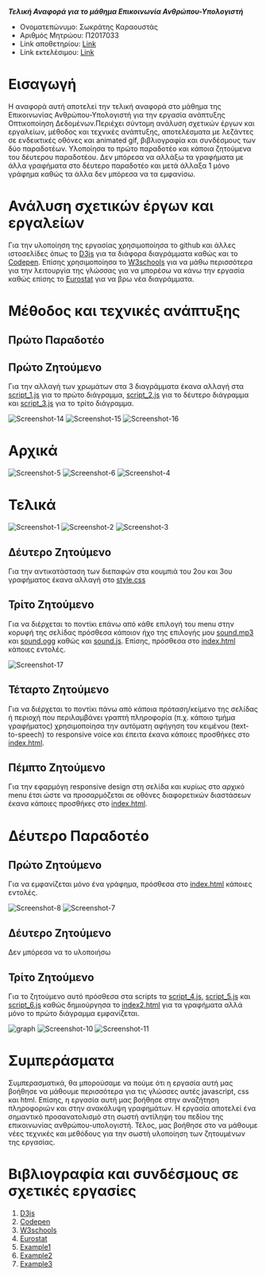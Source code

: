***Τελική Αναφορά για το μάθημα Επικοινωνία Ανθρώπου-Υπολογιστή***

* Ονοματεπώνυμο: Σωκράτης Καραουστάς
* Αριθμός Μητρώου: Π2017033
* Link αποθετηρίου: [Link](https://github.com/p17kara/D3js-US-educational-attainment)
* Link εκτελέσιμου: [Link](https://p17kara.github.io/D3js-US-educational-attainment/)

# Εισαγωγή
Η αναφορά αυτή αποτελεί την τελική αναφορά στο μάθημα της Επικοινωνίας Ανθρώπου-Υπολογιστή για την εργασία ανάπτυξης Οπτικοποίηση Δεδομένων.Περιέχει σύντομη ανάλυση σχετικών έργων και εργαλείων, μέθοδος και τεχνικές ανάπτυξης, αποτελέσματα με λεζάντες σε ενδεικτικές οθόνες και animated gif, βιβλιογραφία και συνδέσμους των δύο παραδοτέων. Υλοποίησα το πρώτο παραδοτέο και κάποια ζητούμενα του δέυτερου παραδοτέου. Δεν μπόρεσα να αλλάξω τα γραφήματα με άλλα γραφήματα στο δέυτερο παραδοτέο και μετά άλλαξα 1 μόνο γράφημα καθώς τα άλλα δεν μπόρεσα να τα εμφανίσω.

# Ανάλυση σχετικών έργων και εργαλείων
Για την υλοποίηση της εργασίας χρησιμοποίησα το github και άλλες ιστοσελίδες όπως το [D3js](https://d3js.org/) για τα διάφορα διαγράμματα καθώς και το [Codepen](https://codepen.io/). Επίσης χρησιμοποίησα το [W3schools](https://www.w3schools.com/) για να μάθω περισσότερα για την λειτουργία της γλώσσας για να μπορέσω να κάνω την εργασία καθώς επίσης το [Eurostat](https://ec.europa.eu/eurostat/) για να βρω νέα διαγράμματα.

# Μέθοδος και τεχνικές ανάπτυξης
## Πρώτο Παραδοτέο
## Πρώτο Ζητούμενο
Για την αλλαγή των χρωμάτων στα 3 διαγράμματα έκανα αλλαγή στα [script_1.js](https://github.com/p17kara/D3js-US-educational-attainment/blob/master/assets/scripts/script_1.js) για το πρώτο διάγραμμα, [script_2.js](https://github.com/p17kara/D3js-US-educational-attainment/blob/master/assets/scripts/script_2.js) για το δέυτερο διάγραμμα και [script_3.js](https://github.com/p17kara/D3js-US-educational-attainment/blob/master/assets/scripts/script_3.js) για το τρίτο διάγραμμα.

![Screenshot-14](https://github.com/p17kara/HCI-Final-Report/blob/master/Screenshot-14.png)
![Screenshot-15](https://github.com/p17kara/HCI-Final-Report/blob/master/Screenshot-15.png)
![Screenshot-16](https://github.com/p17kara/HCI-Final-Report/blob/master/Screenshot-16.png)

# Αρχικά
![Screenshot-5](https://github.com/p17kara/HCI-Final-Report/blob/master/Screenshot-5.png)
![Screenshot-6](https://github.com/p17kara/HCI-Final-Report/blob/master/Screenshot-6.png)
![Screenshot-4](https://github.com/p17kara/HCI-Final-Report/blob/master/Screenshot-4.png)

# Τελικά
![Screenshot-1](https://github.com/p17kara/HCI-Final-Report/blob/master/Screenshot-1.png)
![Screenshot-2](https://github.com/p17kara/HCI-Final-Report/blob/master/Screenshot-2.png)
![Screenshot-3](https://github.com/p17kara/HCI-Final-Report/blob/master/Screenshot-3.png)

## Δέυτερο Ζητούμενο
Για την αντικατάσταση των διεπαφών στα κουμπιά του 2ου και 3ου γραφήματος έκανα αλλαγή στο [style.css](https://github.com/p17kara/D3js-US-educational-attainment/blob/master/assets/stylesheets/style.css)


## Τρίτο Ζητούμενο
Για να διέρχεται το ποντίκι επάνω από κάθε επιλογή του menu στην κορυφή της σελίδας πρόσθεσα κάποιον ήχο της επιλογής μου [sound.mp3](https://github.com/p17kara/D3js-US-educational-attainment/blob/master/Mouse%20Click%20Sound-23037-Free-Loops.com.mp3) και [sound.ogg](https://github.com/p17kara/D3js-US-educational-attainment/blob/master/Computer_mouse_single_click.ogg) καθώς και [sound.js](https://github.com/p17kara/D3js-US-educational-attainment/blob/master/sound-menu-mouseover.js). Επίσης, πρόσθεσα στο [index.html](https://github.com/p17kara/D3js-US-educational-attainment/blob/master/index.html) κάποιες εντολές.

![Screenshot-17](https://github.com/p17kara/HCI-Final-Report/blob/master/Screenshot-17.png)

## Τέταρτο Ζητούμενο
Για να διέρχεται το ποντίκι πάνω από κάποια πρόταση/κείμενο της σελίδας ή περιοχή που περιλαμβάνει γραπτή πληροφορία (π.χ. κάποιο τμήμα γραφήματος) χρησιμοποίησα την αυτόματη αφήγηση του κειμένου (text-to-speech) το responsive voice και έπειτα έκανα κάποιες προσθήκες στο [index.html](https://github.com/p17kara/D3js-US-educational-attainment/blob/master/index.html).


## Πέμπτο Ζητούμενο
Για την εφαρμόγη responsive design στη σελίδα και κυρίως στο αρχικό menu έτσι ώστε να προσαρμόζεται σε οθόνες διαφορετικών διαστάσεων έκανα κάποιες προσθήκες στο [index.html](https://github.com/p17kara/D3js-US-educational-attainment/blob/master/index.html).


# Δέυτερο Παραδοτέο
## Πρώτο Ζητούμενο
Για να εμφανίζεται μόνο ένα γράφημα, πρόσθεσα στο [index.html](https://github.com/p17kara/D3js-US-educational-attainment/blob/master/index.html) κάποιες εντολές.

![Screenshot-8](https://github.com/p17kara/HCI-Final-Report/blob/master/Screenshot-8.png)
![Screenshot-7](https://github.com/p17kara/HCI-Final-Report/blob/master/Screenshot-7.png)

## Δέυτερο Ζητούμενο
Δεν μπόρεσα να το υλοποιήσω

## Τρίτο Ζητούμενο
Για το ζητούμενο αυτό πρόσθεσα στα scripts τα [script_4.js](https://github.com/p17kara/D3js-US-educational-attainment/blob/master/assets/scripts/script_4.js), [script_5.js](https://github.com/p17kara/D3js-US-educational-attainment/blob/master/assets/scripts/script_5.js) και [script_6.js](https://github.com/p17kara/D3js-US-educational-attainment/blob/master/assets/scripts/script_6.js) καθώς δημιούργησα το [index2.html](https://github.com/p17kara/D3js-US-educational-attainment/blob/master/index2.html) για τα γραφήματα αλλά μόνο το πρώτο διάγραμμα εμφανίζεται.

![graph](https://github.com/p17kara/HCI-Final-Report/blob/master/graph.gif)
![Screenshot-10](https://github.com/p17kara/HCI-Final-Report/blob/master/Screenshot-10.png)
![Screenshot-11](https://github.com/p17kara/HCI-Final-Report/blob/master/Screenshot-11.png)


# Συμπεράσματα
Συμπερασματικά, θα μπορούσαμε να πούμε ότι η εργασία αυτή μας βοήθησε να μάθουμε περισσότερα για τις γλώσσες αυτές javascript, css και html. Επίσης, η εργασία αυτή μας βοήθησε στην αναζήτηση πληροφοριών και στην ανακάλυψη γραφημάτων. Η εργασία αποτελεί ένα σημαντικό προσανατολισμό στη σωστή αντίληψη του πεδίου της επικοινωνίας ανθρώπου-υπολογιστή. Τέλος, μας βοήθησε στο να μάθουμε νέες τεχνικές και μεθόδους για την σωστή υλοποίηση των ζητουμένων της εργασίας.

# Βιβλιογραφία και συνδέσμους σε σχετικές εργασίες
1. [D3js](https://d3js.org/)
2. [Codepen](https://codepen.io/)
3. [W3schools](https://www.w3schools.com/)
4. [Eurostat](https://ec.europa.eu/eurostat/)
5. [Example1](http://appsso.eurostat.ec.europa.eu/nui/show.do?dataset=ilc_scp03&lang=en)
6. [Example2](http://appsso.eurostat.ec.europa.eu/nui/show.do?query=BOOKMARK_DS-815937_QID_-7D953103_UID_-3F171EB0&layout=PHYSACT,L,X,0;GEO,L,Y,0;UNIT,L,Z,0;TIME,C,Z,1;QUANTILE,L,Z,2;SEX,L,Z,3;AGE,L,Z,4;INDICATORS,C,Z,5;&zSelection=DS-815937UNIT,PC;DS-815937AGE,TOTAL;DS-815937INDICATORS,OBS_FLAG;DS-815937QUANTILE,TOTAL;DS-815937TIME,2014;DS-815937SEX,T;&rankName1=TIME_1_0_-1_2&rankName2=UNIT_1_2_-1_2&rankName3=AGE_1_2_-1_2&rankName4=INDICATORS_1_2_-1_2&rankName5=SEX_1_2_-1_2&rankName6=QUANTILE_1_2_-1_2&rankName7=PHYSACT_1_2_0_0&rankName8=GEO_1_2_0_1&rStp=&cStp=&rDCh=&cDCh=&rDM=true&cDM=true&footnes=false&empty=false&wai=false&time_mode=ROLLING&time_most_recent=true&cfo=%23%23%23%2C%23%23%23.%23%23%23&lang=en)
7. [Example3](https://ec.europa.eu/eurostat/tgm/table.do?tab=table&init=1&language=en&pcode=tps00001&plugin=1)
